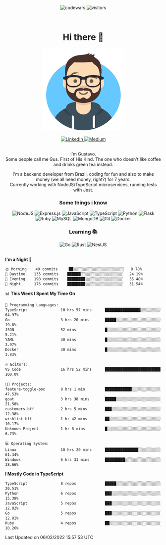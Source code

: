 <div align="center">

![codewars](https://www.codewars.com/users/nowayhecodes/badges/micro)
![visitors](https://visitor-badge.glitch.me/badge?page_id=nowayhecodes.nowayhecodes)

</div>
<br />

<div style="display: block;" align="center" >
  <h1>Hi there 👋</h1>
  <picture>
    <source media="(max-width:265px)" srcset="./asset/avataaars.png">
    <img src="./asset/avataaars.png" alt="silly avatar" width="265" height="265" />
  </picture>

  <br />
  <br />

  <div style="display: inline_block">
  <a href="https://www.linkedin.com/in/gustacavalcante" target="_blank" rel="noopener">
    <img alt="LinkedIn" src="https://img.shields.io/badge/linkedin-%230077B5.svg?style=for-the-badge&logo=linkedin&logoColor=white"/>
  </a>

  <a href="https://nowayguscodes.medium.com/" target="_blank" rel="noopener">
    <img alt="Medium" src="https://img.shields.io/badge/Medium-%23000000.svg?style=for-the-badge&logo=Medium&logoColor=white"/>
  </a>
</div>

</div>

<br />

<div align="center">
  <p>
  I'm Gustavo. <br />
  Some people call me Gus. First of His Kind. The one who doesn't like coffee and drinks green tea instead.

    
I'm a backend developer from Brazil, coding for fun and also to make money (we all need money, right?) for 7 years.<br />
Currently working with NodeJS/TypeScript microservices, running tests with Jest.

  </p>
</div>

<div align="center">
  <h3>Some things i know</h3>
</div>

<div align="center">
  <div style="display: inline_block;">
    <img alt="NodeJS" src="https://img.shields.io/badge/node.js-%2343853D.svg?style=for-the-badge&logo=node-dot-js&logoColor=white"/>
    <img alt="Express.js" src="https://img.shields.io/badge/express.js-%23404d59.svg?style=for-the-badge&logo=express&logoColor=%2361DAFB"/>
    <img alt="JavaScript" src="https://img.shields.io/badge/javascript-%23323330.svg?style=for-the-badge&logo=javascript&logoColor=%23F7DF1E"/>
    <img alt="TypeScript" src="https://img.shields.io/badge/typescript-%23007ACC.svg?style=for-the-badge&logo=typescript&logoColor=white"/>
    <img alt="Python" src="https://img.shields.io/badge/python-%2314354C.svg?style=for-the-badge&logo=python&logoColor=white"/>
    <img alt="Flask" src="https://img.shields.io/badge/flask-%23000.svg?style=for-the-badge&logo=flask&logoColor=white"/>
    <img alt="Ruby" src="https://img.shields.io/badge/ruby-%23CC342D.svg?style=for-the-badge&logo=ruby&logoColor=white"/>
    <img alt="MySQL" src="https://img.shields.io/badge/mysql-%2300f.svg?style=for-the-badge&logo=mysql&logoColor=white"/>
    <img alt="MongoDB" src ="https://img.shields.io/badge/MongoDB-%234ea94b.svg?style=for-the-badge&logo=mongodb&logoColor=white"/>
    <img alt="Git" src="https://img.shields.io/badge/git-%23F05033.svg?style=for-the-badge&logo=git&logoColor=white"/>
    <img alt="Docker" src="https://img.shields.io/badge/docker-%230db7ed.svg?style=for-the-badge&logo=docker&logoColor=white"/>
  </div>
</div>

<div align="center">
  <h3>Learning 📚</h3>

  <div style="display: inline_block;">
    <img alt="Go" src="https://img.shields.io/badge/go-%2300ADD8.svg?style=for-the-badge&logo=go&logoColor=white"/>
    <img alt="Rust" src="https://img.shields.io/badge/rust-%23000000.svg?style=for-the-badge&logo=rust&logoColor=white"/>
    <img alt="NestJS" src="https://img.shields.io/badge/nestjs-%23E0234E.svg?style=for-the-badge&logo=nestjs&logoColor=white" />
  </div>
</div>

<br />

<!--START_SECTION:waka-->
**I'm a Night 🦉** 

```text
🌞 Morning    49 commits     ██░░░░░░░░░░░░░░░░░░░░░░░   8.78% 
🌆 Daytime    135 commits    ██████░░░░░░░░░░░░░░░░░░░   24.19% 
🌃 Evening    198 commits    ████████░░░░░░░░░░░░░░░░░   35.48% 
🌙 Night      176 commits    ████████░░░░░░░░░░░░░░░░░   31.54%

```


📊 **This Week I Spent My Time On** 

```text
💬 Programming Languages: 
TypeScript               10 hrs 57 mins      ████████████████░░░░░░░░░   64.97% 
Go                       3 hrs 20 mins       █████░░░░░░░░░░░░░░░░░░░░   19.8% 
JSON                     52 mins             █░░░░░░░░░░░░░░░░░░░░░░░░   5.21% 
YAML                     40 mins             █░░░░░░░░░░░░░░░░░░░░░░░░   3.97% 
Docker                   38 mins             █░░░░░░░░░░░░░░░░░░░░░░░░   3.83%

🔥 Editors: 
VS Code                  16 hrs 52 mins      █████████████████████████   100.0%

🐱‍💻 Projects: 
feature-toggle-poc       8 hrs 1 min         ████████████░░░░░░░░░░░░░   47.53% 
goat                     3 hrs 38 mins       █████░░░░░░░░░░░░░░░░░░░░   21.58% 
customers-bff            2 hrs 5 mins        ███░░░░░░░░░░░░░░░░░░░░░░   12.38% 
wishlist-bff             1 hr 42 mins        ██░░░░░░░░░░░░░░░░░░░░░░░   10.17% 
Unknown Project          1 hr 8 mins         █░░░░░░░░░░░░░░░░░░░░░░░░   6.73%

💻 Operating System: 
Linux                    10 hrs 20 mins      ███████████████░░░░░░░░░░   61.34% 
Windows                  6 hrs 31 mins       █████████░░░░░░░░░░░░░░░░   38.66%

```

**I Mostly Code in TypeScript** 

```text
TypeScript               8 repos             █████░░░░░░░░░░░░░░░░░░░░   20.51% 
Python                   6 repos             ███░░░░░░░░░░░░░░░░░░░░░░   15.38% 
JavaScript               5 repos             ███░░░░░░░░░░░░░░░░░░░░░░   12.82% 
Go                       5 repos             ███░░░░░░░░░░░░░░░░░░░░░░   12.82% 
Ruby                     4 repos             ██░░░░░░░░░░░░░░░░░░░░░░░   10.26%

```



 Last Updated on 06/02/2022 15:57:53 UTC
<!--END_SECTION:waka-->

